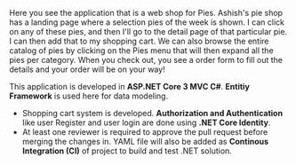 Here you see the application that is a web shop for Pies. 
Ashish's pie shop has a landing page where a selection pies of the week is shown. I can click on any of these pies, and then I'll go to the detail page of that particular pie. 
I can then add that to my shopping cart. We can also browse the entire catalog of pies by clicking on the Pies menu that will then expand all the pies per category.
When you check out, you see a order form to fill out the details and your order will be on your way!

This application is developed in **ASP.NET Core 3 MVC C#**. **Entitiy Framework** is used here for data modeling. 
- Shopping cart system is developed. **Authorization and Authentication** like user Register and user login are done using **.NET Core Identity**. 
- At least one reviewer is required to approve the pull request before merging the changes in. YAML file will also be added as **Continous Integration (CI)** of project to build and test .NET solution.
